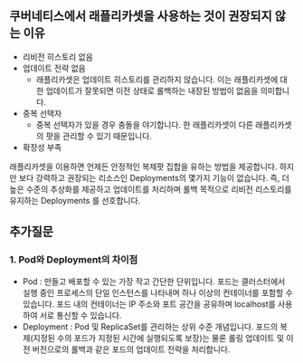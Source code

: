 ## 쿠버네티스에서 래플리카셋을 사용하는 것이 권장되지 않는 이유
- 리비전 히스토리 없음
- 업데이트 전략 없음
    - 래플리카셋은 업데이트 히스토리를 관리하지 않습니다. 이는 래플리카셋에 대한 업데이트가 잘못되면 이전 상태로 롤백하는 내장된 방법이 없음을 의미합니다.
- 중복 선택자
    - 중복 선택자가 있을 경우 충돌을 야기합니다. 한 래플리카셋이 다른 래플리카셋의 팟을 관리할 수 있기 때문입니다.
- 확장성 부족

래플리카셋을 이용하면 언제든 안정적인 복제팟 집합을 유하는 방법을 제공합니다. 하지만 보다 강력하고 권장되는 리소스인 Deployments의 몇가지 기능이 없습니다. 즉, 더 높은 수준의 추상화를 제공하고 업데이트를 처리하며 롤백 목적으로 리비전 리스토리를 유지하는 Deployments 를 선호합니다.

## 추가질문

### 1. Pod와 Deployment의 차이점
- Pod : 만들고 배포할 수 있는 가장 작고 간단한 단위입니다. 포드는 클러스터에서 실행 중인 프로세스의 단일 인스턴스를 나타내며 하나 이상의 컨테이너를 포함할 수 있습니다. 포드 내의 컨테이너는 IP 주소와 포트 공간을 공유하며 localhost를 사용하여 서로 통신할 수 있습니다.
- Deployment : Pod 및 ReplicaSet를 관리하는 상위 수준 개념입니다. 포드의 복제(지정된 수의 포드가 지정된 시간에 실행되도록 보장)는 물론 롤링 업데이트 및 이전 버전으로의 롤백과 같은 포드의 업데이트 전략을 처리합니다. 
